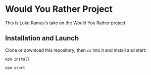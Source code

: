 # Would You Rather Project

This is Luke Ramus's take on the Would You Rather project.

## Installation and Launch

Clone or download this repository, then `cd` into it and install and start:

```npm install```

```npm start```